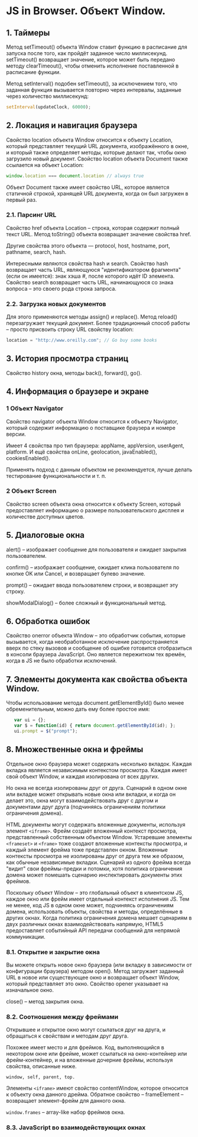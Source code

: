 # JS in Browser. Объект Window.

## 1. Таймеры

Метод setTimeout() объекта Window ставит функцию в расписание для запуска после того, как пройдёт заданное число миллисекунд. setTimeout() возвращает значение, которое может быть передано методу clearTimeout(), чтобы отменить исполнение поставленной в расписание функции.

Метод setInterval() подобен setTimeout(), за исключением того, что заданная функция вызывается повторно через интервалы, заданные через количество миллисекунд:

```js
setInterval(updateClock, 60000);
```

## 2. Локация и навигация браузера
Свойство location объекта Window относится к объекту Location, который представляет текущий URL документа, изображённого в окне, и который также определяет методы, которые делают так, чтобы окно загрузило новый документ. Свойство location объекта Document также ссылается на объект Location:

```js
window.location === document.location // always true
```

Объект Document также имеет свойство URL, которое является статичной строкой, хранящей URL документа, когда он был загружен в первый раз.

### 2.1. Парсинг URL

Свойство href объекта Location – строка, которая содержит полный текст URL. Метод toString() объекта возвращает значение свойства href.

Другие свойства этого объекта — protocol, host, hostname, port, pathname, search, hash. 

Интересными являются свойства hash и search. Свойство hash возвращает часть URL, являющуюся "идентификатором фрагмента" (если он имеется): знак хэша #, после которого идёт ID элемента. Свойство search возвращает часть URL, начинающуюся со знака вопроса – это своего рода строка запроса.

### 2.2. Загрузка новых документов

Для этого применяются методы assign() и replace(). Метод reload() перезагружает текущий документ. Более традиционный способ работы – просто присвоить строку URL свойству location:

```js
location = "http://www.oreilly.com"; // Go buy some books
```

## 3. История просмотра страниц

Свойство history окна, методы back(), forward(), go().

## 4. Информация о браузере и экране

### 1 Объект Navigator

Свойство navigator объекта Window относится к объекту Navigator, который содержит информацию о поставщике браузера и номере версии.

Имеет 4 свойства про тип браузера: appName, appVersion, userAgent, platform. 
И ещё свойства onLine, geolocation, javaEnabled(), cookiesEnabled(). 

Применять подход с данным объектом не рекомендуется, лучше делать тестирование функциональности и т. п.

### 2 Объект Screen

Свойство screen объекта окна относится к объекту Screen, который предоставляет информацию о размере пользовательского дисплея и количестве доступных цветов.

## 5. Диалоговые окна

alert() – изображает сообщение для пользователя и ожидает закрытия пользователем.

confirm() – изображает сообщение, ожидает клика пользователя по кнопке OK или Cancel, и возвращает булево значение.

prompt() – ожидает ввода пользователем строки, и возвращает эту строку.

showModalDialog() – более сложный и функциональный метод.


## 6. Обработка ошибок

Свойство onerror объекта Window – это обработчик события, которые вызывается, когда необработанное исключение распространяется вверх по стеку вызовов и сообщение об ошибке готовится отобразиться в консоли браузера JavaScript. Оно является пережитком тех времён, когда в JS не было обработки исключений.


## 7. Элементы документа как свойства объекта Window.

Чтобы использование метода document.getElementById() было менее обременительным, можно дать ему более простое имя:

```js
   var ui = {}; 
   var $ = function(id) { return document.getElementById(id); };
   ui.prompt = $("prompt");
```

## 8. Множественные окна и фреймы

Отдельное окно браузера может содержать несколько вкладок. Каждая вкладка является независимым контекстом просмотра. Каждая имеет свой объект Window, и каждая изолирована от всех других.

Но окна не всегда изолированы друг от друга. Сценарий в одном окне или вкладке может открывать новые окна или вкладки, и когда он делает это, окна могут взаимодействовать друг с другом и документами друг друга (подчиняясь ограничениям политики ограничения домена). 

HTML документы могут содержать вложенные документы, используя элемент `<iframe>`. Фрейм создаёт вложенный контекст просмотра, представленный собственным объектом Window. Устаревшие элементы `<frameset>` и `<frame>` тоже создают вложенные контексты просмотра, и каждый элемент фрейма тоже представлен окном. Вложенные контексты просмотра не изолированы друг от друга тем же образом, как обычные независимые вкладки. Сценарий из одного фрейма всегда "видит" свои фреймы-предки и потомки, хотя политика ограничения домена может помешать сценарию инспектировать документы этих фреймов.

Поскольку объект Window – это глобальный объект в клиентском JS, каждое окно или фрейм имеет отдельный контекст исполнения JS. Тем не менее, код JS в одном окне может, подчиняясь ограничениям домена, использовать объекты, свойства и методы, определённые в других окнах. Когда политика ограничения домена мешает сценариям в двух различных окнах взаимодействовать напрямую, HTML5 предоставляет событийный API передачи сообщений для непрямой коммуникации.

### 8.1. Открытие и закрытие окна

Вы можете открыть новое окно браузера (или вкладку в зависимости от конфигурации браузера) методом open(). Метод загружает заданный URL в новое или существующее окно и возвращает объект Window, который представляет это окно. Свойство opener указывает на изначальное окно.

close() – метод закрытия окна.

### 8.2. Соотношения между фреймами

Открывшее и открытое окно могут ссылаться друг на друга, и обращаться к свойствам и методам друг друга.

Похожее имеет место и для фреймов. Код, выполняющийся в некотором окне или фрейме, может ссылаться на окно-контейнер или фрейм-контейнер, и на вложенные дочерние фреймы, используя свойства, описанные ниже.

```
window, self, parent, top.
```

Элементы `<iframe>` имеют свойство contentWindow, которое относится к объекту окна данного дрейма. Обратное свойство – frameElement – возвращает элемент-фрейм для данного окна.

`window.frames` – array-like набор фреймов окна.

### 8.3. JavaScript во взаимодействующих окнах

